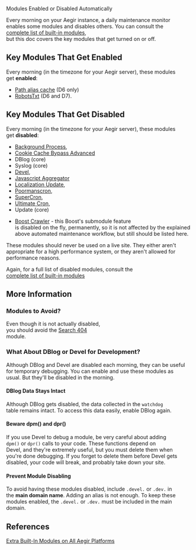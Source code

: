 Modules Enabled or Disabled Automatically

Every morning on your Aegir instance, a daily maintenance monitor\
enables some modules and disables others. You can consult the\
[complete list of built-in modules](extra-builtin-modules),\
but this doc covers the key modules that get turned on or off.

Key Modules That Get Enabled
----------------------------

Every morning (in the timezone for your Aegir server), these modules\
get **enabled**:

-   [Path alias cache](http://pressflow.org) (D6 only)
-   [RobotsTxt](https://drupal.org/project/robotstxt) (D6 and D7).

Key Modules That Get Disabled
-----------------------------

Every morning (in the timezone for your Aegir server), these modules\
get **disabled**:

-   [Background Process](https://drupal.org/project/background_process),
-   [Cookie Cache Bypass
    Advanced](https://drupal.org/project/cookie_cache_bypass_adv)
-   DBlog (core)
-   Syslog (core)
-   [Devel](https://drupal.org/project/devel),
-   [Javascript
    Aggregator](https://drupal.org/project/javascript_aggregator)
-   [Localization Update](https://drupal.org/project/l10n_update),
-   [Poormanscron](https://drupal.org/project/poormanscron),
-   [SuperCron](https://drupal.org/project/supercron),
-   [Ultimate Cron](https://drupal.org/project/ultimate_cron),
-   Update (core)

<!-- -->

-   [Boost Crawler](https://drupal.org/project/boost) - this Boost's
    submodule feature\
    is disabled on the fly, permanently, so it is not affected by the
    explained\
    above automated maintenance workflow, but still should be
    listed here.

These modules should never be used on a live site. They either aren't\
appropriate for a high performance system, or they aren't allowed for\
performance reasons.

Again, for a full list of disabled modules, consult the\
[complete list of built-in modules](extra-builtin-modules)

More Information
----------------

### Modules to Avoid?

Even though it is not actually disabled,\
you should avoid the [Search 404](https://drupal.org/project/search404)\
module.

### What About DBlog or Devel for Development?

Although DBlog and Devel are disabled each morning, they can be useful\
for temporary debugging. You can enable and use these modules as\
usual. But they'll be disabled in the morning.

#### DBlog Data Stays Intact

Although DBlog gets disabled, the data collected in the `watchdog`\
table remains intact. To access this data easily, enable DBlog again.

#### Beware dpm() and dpr()

If you use Devel to debug a module, be very careful about adding\
`dpm()` or `dpr()` calls to your code. These functions depend on\
Devel, and they're extremely useful, but you must delete them when\
you're done debugging. If you forget to delete them before Devel gets\
disabled, your code will break, and probably take down your site.

#### Prevent Module Disabling

To avoid having these modules disabled, include `.devel.` or `.dev.` in\
the **main domain name**. Adding an alias is not enough. To keep these\
modules enabled, the `.devel.` or `.dev.` must be included in the main\
domain.

References
----------

[Extra Built-In Modules on All Aegir Platforms](extra-builtin-modules)
